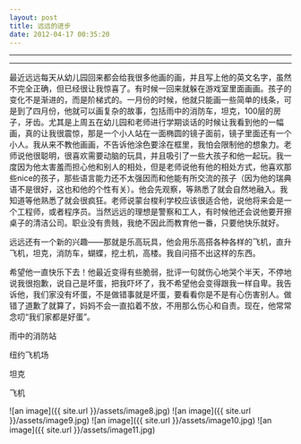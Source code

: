 ```yaml
---
layout: post
title: 远远的进步
date: 2012-04-17 00:35:20
---
```


<meta http-equiv='Content-Type' content='text/html; charset=utf-8' />

---

---

最近远远每天从幼儿园回来都会给我很多他画的画，并且写上他的英文名字，虽然不完全正确，但已经很让我惊喜了。有时候一回来就躲在游戏室里面画画。孩子的变化不是渐进的，而是阶梯式的。一月份的时候，他就只能画一些简单的线条，可是到了四月份，他就可以画复杂的故事，包括雨中的消防车，坦克，100层的房子，牙齿。尤其是上周五在幼儿园和老师进行学期谈话的时候让我看到他的一幅画，真的让我很震惊，那是一个小人站在一面椭圆的镜子面前，镜子里面还有一个小人。我从来不教他画画，不告诉他涂色要涂在框里，我怕会限制他的想象力。老师说他很聪明，很喜欢需要动脑的玩具，并且吸引了一些大孩子和他一起玩。我一度因为他太害羞而担心他和别人的相处，但是老师说他有他的相处方式，他喜欢那些nice的孩子，那些语言能力还不太强因而和他能有所交流的孩子（因为他的瑞典语不是很好，这也和他的个性有关）。他会先观察，等熟悉了就会自然地融入。我知道等他熟悉了就会很疯狂。老师说蒙台梭利学校应该很适合他，说他将来会是一个工程师，或者程序员。当然远远的理想是警察和工人，有时候他还会说他要开擦桌子的清洁公司。职业没有贵贱，我绝不因此而教育他一番，只要他快乐就好。


远远还有一个新的兴趣——那就是乐高玩具，他会用乐高搭各种各样的飞机，直升飞机，坦克，消防车，蝴蝶，挖土机，高楼。我自问搭不出这样的东西。


希望他一直快乐下去！他最近变得有些脆弱，批评一句就伤心地哭个半天，不停地说我很抱歉，说自己是坏蛋，把我吓坏了，我不希望他会变得跟我一样自卑。我告诉他，我们家没有坏蛋，不是做错事就是坏蛋，要看看你是不是有心伤害别人。做错了道歉了就算了，妈妈不会一直掐着不放，不用那么伤心和自责。现在，他常常念叨“我们家都是好蛋”。


雨中的消防站


纽约飞机场


坦克


飞机

![an image]({{ site.url }}/assets/image8.jpg)
![an image]({{ site.url }}/assets/image9.jpg)
![an image]({{ site.url }}/assets/image10.jpg)
![an image]({{ site.url }}/assets/image11.jpg)
